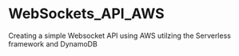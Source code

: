# WebSockets_API_AWS
Creating a simple Websocket API using AWS utilzing the Serverless framework and DynamoDB
